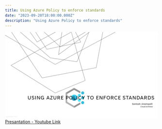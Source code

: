 ```yaml
---
title: Using Azure Policy to enforce standards
date: "2023-09-20T18:00:00.000Z"
description: "Using Azure Policy to enforce standards"
---
```



![Meeting](./images/OmahaAzureUG-Sept2023_AzurePolicy[223].png)
[Presantation - Youtube Link](https://www.youtube.com/watch?v=PC_4DklB0A4)